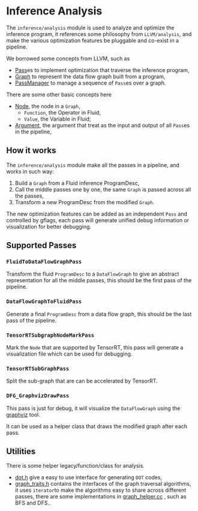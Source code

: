 # Inference Analysis

The `inference/analysis` module is used to analyze and optimize the inference program,
it references some philosophy from `LLVM/analysis`, 
and make the various optimization features be pluggable and co-exist in a pipeline.

We borrowed some concepts from LLVM, such as

- [Pass](../../framework/ir/pass.h)es to implement optimization that traverse the inference program,
- [Graph](../../framework/ir/graph.h) to represent the data flow graph built from a program,
- [PassManager](./ir_pass_manager.h) to manage a sequence of `Pass`es over a graph.

There are some other basic concepts here

- [Node](../../framework/ir/node.h), the node in a `Graph`,
  - `Function`, the Operator in Fluid,
  - `Value`, the Variable in Fluid;
- [Argument](./argument.h), the argument that treat as the input and output of all `Pass`es in the pipeline,

## How it works

The `inference/analysis` module make all the passes in a pipeline, and works in such way:

1. Build a `Graph` from a Fluid inference ProgramDesc,
2. Call the middle passes one by one, the same `Graph` is passed across all the passes,
3. Transform a new ProgramDesc from the modified `Graph`.

The new optimization features can be added as an independent `Pass` and controlled by gflags,
each pass will generate unified debug information or visualization for better debugging.

## Supported Passes

### `FluidToDataFlowGraphPass`
Transform the fluid `ProgramDesc` to a `DataFlowGraph` to give an abstract representation for all the middle passes, 
this should be the first pass of the pipeline.

### `DataFlowGraphToFluidPass`
Generate a final `ProgramDesc` from a data flow graph, this should be the last pass of the pipeline.

### `TensorRTSubgraphNodeMarkPass`
Mark the `Node` that are supported by TensorRT, 
this pass will generate a visualization file which can be used for debugging.

### `TensorRTSubGraphPass`
Split the sub-graph that are can be accelerated by TensorRT.

### `DFG_GraphvizDrawPass`
This pass is just for debug, it will visualize the `DataFlowGraph` using the [graphviz](http://www.graphviz.org) tool.

It can be used as a helper class that draws the modified graph after each pass.

## Utilities

There is some helper legacy/function/class for analysis.

- [dot.h](./dot.h) give a easy to use interface for generating `DOT` codes,
- [graph_traits.h](../../framework/ir/graph_traits.h) contains the interfaces of the graph traversal algorithms, it uses `iterator`to make the algorithms easy to share across different passes,
there are some implementations in  [graph_helper.cc](../../framework/ir/graph_helper.cc) , such as BFS and DFS..
